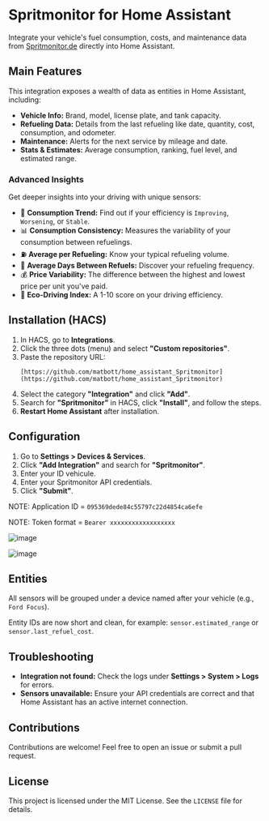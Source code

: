 # Spritmonitor for Home Assistant

Integrate your vehicle's fuel consumption, costs, and maintenance data from [Spritmonitor.de](https://www.spritmonitor.de) directly into Home Assistant.

## Main Features

This integration exposes a wealth of data as entities in Home Assistant, including:

-   **Vehicle Info:** Brand, model, license plate, and tank capacity.
-   **Refueling Data:** Details from the last refueling like date, quantity, cost, consumption, and odometer.
-   **Maintenance:** Alerts for the next service by mileage and date.
-   **Stats & Estimates:** Average consumption, ranking, fuel level, and estimated range.

### Advanced Insights

Get deeper insights into your driving with unique sensors:
-   🔄 **Consumption Trend:** Find out if your efficiency is `Improving`, `Worsening`, or `Stable`.
-   📊 **Consumption Consistency:** Measures the variability of your consumption between refuelings.
-   ⛽ **Average per Refueling:** Know your typical refueling volume.
-   📅 **Average Days Between Refuels:** Discover your refueling frequency.
-   💰 **Price Variability:** The difference between the highest and lowest price per unit you've paid.
-   🌱 **Eco-Driving Index:** A 1-10 score on your driving efficiency.

## Installation (HACS)

1.  In HACS, go to **Integrations**.
2.  Click the three dots (menu) and select **"Custom repositories"**.
3.  Paste the repository URL:
    ```
    [https://github.com/matbott/home_assistant_Spritmonitor](https://github.com/matbott/home_assistant_Spritmonitor)
    ```
4.  Select the category **"Integration"** and click **"Add"**.
5.  Search for **"Spritmonitor"** in HACS, click **"Install"**, and follow the steps.
6.  **Restart Home Assistant** after installation.

## Configuration

1.  Go to **Settings > Devices & Services**.
2.  Click **"Add Integration"** and search for **"Spritmonitor"**.
3.  Enter your ID vehicule.
4.  Enter your Spritmonitor API credentials.
5.  Click **"Submit"**.

NOTE: Application ID = `095369dede84c55797c22d4854ca6efe`

NOTE: Token format = `Bearer xxxxxxxxxxxxxxxxxx`

![image](https://github.com/user-attachments/assets/3cb3da84-cb36-4d55-9708-b61d5829ae14)

![image](https://github.com/user-attachments/assets/516ed019-76b8-44c3-86b4-9cd3a6d14fae)

## Entities

All sensors will be grouped under a device named after your vehicle (e.g., `Ford Focus`).

Entity IDs are now short and clean, for example: `sensor.estimated_range` or `sensor.last_refuel_cost`.

## Troubleshooting

-   **Integration not found:** Check the logs under **Settings > System > Logs** for errors.
-   **Sensors unavailable:** Ensure your API credentials are correct and that Home Assistant has an active internet connection.

## Contributions

Contributions are welcome! Feel free to open an issue or submit a pull request.

## License

This project is licensed under the MIT License. See the `LICENSE` file for details.
